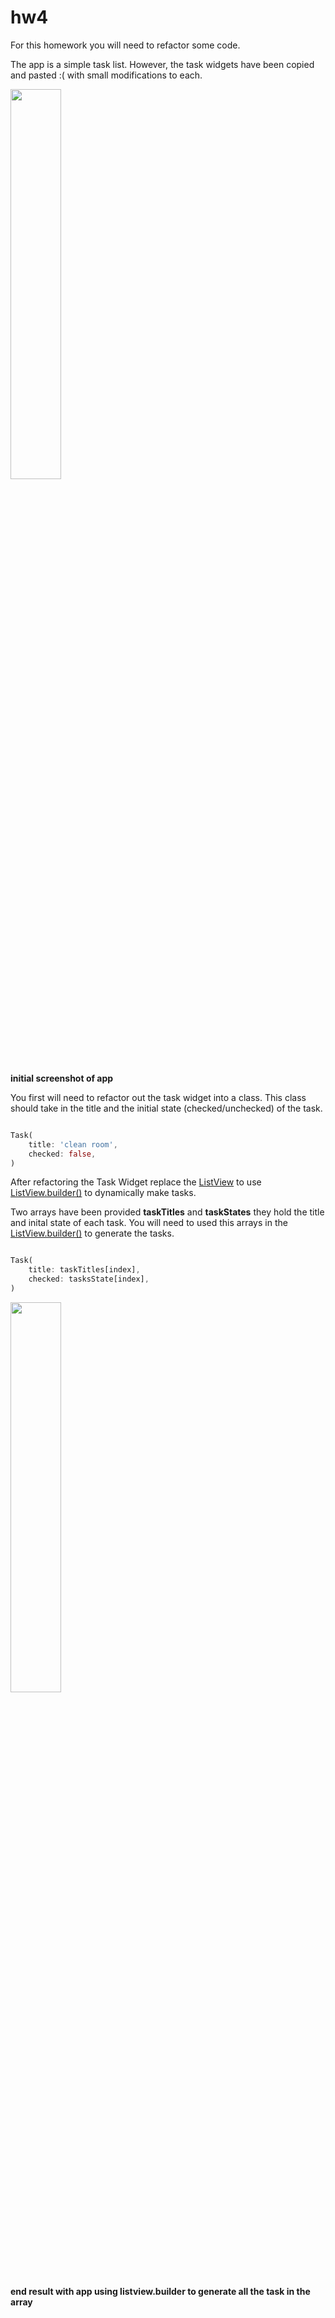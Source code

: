 # hw4

For this homework you will need to refactor some code.

The app is a simple task list. However, the task widgets have been copied and pasted :( with small modifications to each.


<img src="https://github.com/bry02g/hw4/blob/master/screenshots/intial_app.png" width="40%">

**initial screenshot of app**

You first will need to refactor out the task widget into a class. This class should take in the title and the initial state (checked/unchecked) of the task. 

```dart

Task(
    title: 'clean room',
    checked: false,
)

```


After refactoring the Task Widget replace the [ListView](https://api.flutter.dev/flutter/widgets/ListView-class.html) to use [ListView.builder()](https://flutter.dev/docs/cookbook/lists/long-lists) to dynamically make tasks.

Two arrays have been provided **taskTitles** and **taskStates** they  hold the title and inital state of each task.
You will need to used this arrays in the [ListView.builder()](https://flutter.dev/docs/cookbook/lists/long-lists) to generate the tasks.

```dart

Task(
    title: taskTitles[index],
    checked: tasksState[index],
)

```


<img src="https://github.com/bry02g/hw4/blob/master/screenshots/final_result.png" width="40%">

**end result with app using listview.builder to generate all the task in the array**